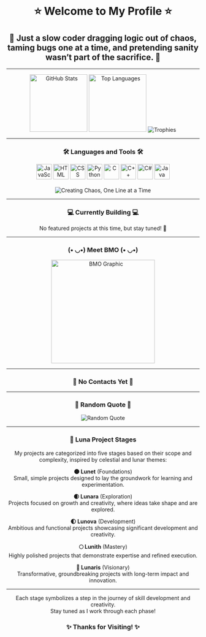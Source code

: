 <h1 align="center">⭐️ Welcome to My Profile ⭐️</h1>
<h2 align="center">🚀 Just a slow coder dragging logic out of chaos, taming bugs one at a time, and pretending sanity wasn’t part of the sacrifice. 🚀</h2>

---

<div align="center">
  <img src="https://github-readme-stats.vercel.app/api?username=xYulania&show_icons=false&card_width=390&theme=radical" height="150" alt="GitHub Stats" />
<!--   <img src="https://github-readme-stats.vercel.app/api?username=xYulania&hide_title=false&hide_rank=false&show_icons=true&include_all_commits=true&count_private=true&disable_animations=false&theme=bear&locale=en&hide_border=false" height="150" alt="stats graph" /> <br> -->
  <img src="https://github-readme-stats.vercel.app/api/top-langs/?username=xYulania&layout=compact&card_width=365&langs_count=5&theme=radical" height="150" alt="Top Languages" />
<!--   <img src="https://github-readme-stats.vercel.app/api/top-langs?username=xYulania&locale=en&hide_title=false&layout=compact&card_width=320&langs_count=5&theme=bear&hide_border=false" height="185" alt="languages graph"  /> -->
  <img src="https://github-profile-trophy.vercel.app/?username=xYulania&layout=compact&theme=radical&row=1&column=7" alt="Trophies" />
</div>

---

<h3 align="center">🛠 Languages and Tools 🛠</h3>
<div align="center">
  <img src="https://cdn.jsdelivr.net/gh/devicons/devicon/icons/javascript/javascript-original.svg" height="40" alt="JavaScript" />
  <img src="https://cdn.jsdelivr.net/gh/devicons/devicon/icons/html5/html5-original.svg" height="40" alt="HTML" />
  <img src="https://cdn.jsdelivr.net/gh/devicons/devicon/icons/css3/css3-original.svg" height="40" alt="CSS" />
  <img src="https://cdn.jsdelivr.net/gh/devicons/devicon/icons/python/python-original.svg" height="40" alt="Python" />
  <img src="https://cdn.jsdelivr.net/gh/devicons/devicon/icons/c/c-original.svg" height="40" alt="C" />
  <img src="https://cdn.jsdelivr.net/gh/devicons/devicon/icons/cplusplus/cplusplus-original.svg" height="40" alt="C++" />
  <img src="https://cdn.jsdelivr.net/gh/devicons/devicon/icons/csharp/csharp-original.svg" height="40" alt="C#" />
  <img src="https://cdn.jsdelivr.net/gh/devicons/devicon/icons/java/java-original.svg" height="40" alt="Java" />
</div>
<br>
<div align="center">
  <img src="https://img.shields.io/badge/Creating%20Chaos-One%20Line%20at%20a%20Time-FF007F?style=for-the-badge" alt="Creating Chaos, One Line at a Time" />
</div>

---

<h3 align="center">💻 Currently Building 💻</h3>
<div align="center">
  <p>No featured projects at this time, but stay tuned! 🚧</p>
</div>

---

<div align="center">
<h3 align="center">(• ◡•) Meet BMO (• ◡•)</h3>
  <img height="270" src="https://i.pinimg.com/736x/82/1e/d0/821ed0d756d2cfa73198c6a72f2a8f91.jpg" alt="BMO Graphic" />
</div>

---

<h3 align="center">🔗 No Contacts Yet 🔗</h3>
<div align="center">

</div>

---

<h3 align="center">📜 Random Quote 📜</h3>
<div align="center">
  <img src="https://quotes-github-readme.vercel.app/api?type=horizontal&theme=radical" alt="Random Quote" />
</div>

---
<h3 align="center">🌙 Luna Project Stages</h3>
<div align="center">
  <p>
    My projects are categorized into five stages based on their scope and complexity, inspired by celestial and lunar themes:

   **🌑 Lunet** (Foundations)  
   Small, simple projects designed to lay the groundwork for learning and experimentation.

   **🌒 Lunara** (Exploration)  
   Projects focused on growth and creativity, where ideas take shape and are explored.  

   **🌓 Lunova** (Development)  
   Ambitious and functional projects showcasing significant development and creativity.

   **🌕 Lunith** (Mastery)  
   Highly polished projects that demonstrate expertise and refined execution.

   **🌌 Lunaris** (Visionary)  
   Transformative, groundbreaking projects with long-term impact and innovation.

---

Each stage symbolizes a step in the journey of skill development and creativity.  
Stay tuned as I work through each phase!
  </p>
</div>

<h3 align="center">✨ Thanks for Visiting! ✨</h3>
